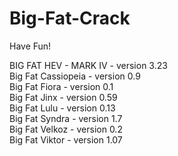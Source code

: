 # Big-Fat-Crack
Have Fun!

BIG FAT HEV - MARK IV - version 3.23  
Big Fat Cassiopeia - version 0.9  
Big Fat Fiora - version 0.1  
Big Fat Jinx - version 0.59  
Big Fat Lulu - version 0.13  
Big Fat Syndra - version 1.7  
Big Fat Velkoz - version 0.2  
Big Fat Viktor - version 1.07  